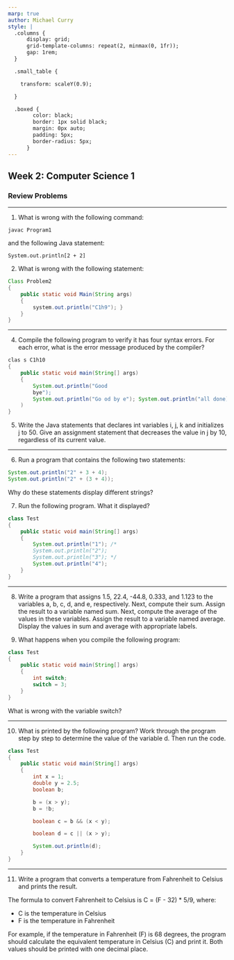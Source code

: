 ```yaml
---
marp: true
author: Michael Curry
style: |
  .columns {
      display: grid;
      grid-template-columns: repeat(2, minmax(0, 1fr));
      gap: 1rem;
  }

  .small_table {

    transform: scaleY(0.9);

  }

  .boxed {
        color: black;
        border: 1px solid black;
        margin: 0px auto;
        padding: 5px;
        border-radius: 5px;
      }
---
```


## Week 2: Computer Science 1

### Review Problems

---

1. What is wrong with the following command:

```
javac Program1
```

and the following Java statement:

```
System.out.println[2 + 2]
```

2. What is wrong with the following statement:

```java
Class Problem2
{
    public static void Main(String args)
    {
        system.out.println("C1h9"); }
    }
}
```

---

4. Compile the following program to verify it has four syntax errors. For each error, what is the error message produced by the compiler?

```java
clas s C1h10
{
    public static void main(String[] args)
    {
        System.out.println("Good
        bye");
        System.out.println("Go od by e"); System.out.println("all done);"
    )
}
```

5. Write the Java statements that declares int variables i, j, k and initializes j to 50. Give an assignment statement that decreases the value in j by 10, regardless of its current value.

---

6. Run a program that contains the following two statements:

```java
System.out.println("2" + 3 + 4);
System.out.println("2" + (3 + 4));
```

Why do these statements display different strings?

7. Run the following program. What it displayed?

```java
class Test
{
    public static void main(String[] args)
    {
        System.out.println("1"); /*
        System.out.println("2");
        System.out.println("3"); */
        System.out.println("4");
    }
}
```

---

8. Write a program that assigns 1.5, 22.4, -44.8, 0.333, and 1.123 to the variables a, b, c, d, and e, respectively. Next, compute their sum. Assign the result to a variable named sum. Next, compute the average of the values in these variables. Assign the result to a variable named average. Display the values in sum and average with appropriate labels.

9. What happens when you compile the following program:

```java
class Test
{
    public static void main(String[] args)
    {
        int switch;
        switch = 3;
    }
}
```

What is wrong with the variable switch?

---

10. What is printed by the following program? Work through the program step by step to determine the value of the variable d. Then run the code.

```java
class Test
{
    public static void main(String[] args)
    {
        int x = 1;
        double y = 2.5;
        boolean b;

        b = (x > y);
        b = !b;

        boolean c = b && (x < y);

        boolean d = c || (x > y);

        System.out.println(d);
    }
}
```

---

11. Write a program that converts a temperature from Fahrenheit to Celsius and prints the result.

The formula to convert Fahrenheit to Celsius is C = (F - 32) \* 5/9, where:

- C is the temperature in Celsius
- F is the temperature in Fahrenheit

For example, if the temperature in Fahrenheit (F) is 68 degrees, the program should calculate the equivalent temperature in Celsius (C) and print it. Both values should be printed with one decimal place.
